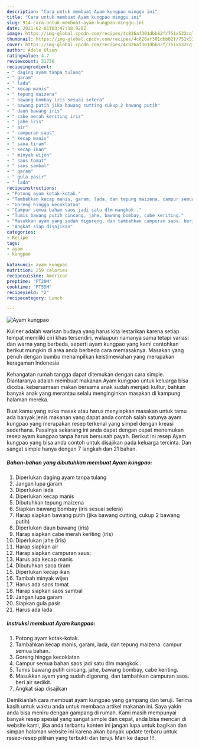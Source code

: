 ```yaml
---
description: "Cara untuk membuat Ayam kungpao minggu ini"
title: "Cara untuk membuat Ayam kungpao minggu ini"
slug: 914-cara-untuk-membuat-ayam-kungpao-minggu-ini
date: 2021-02-01T03:47:18.928Z
image: https://img-global.cpcdn.com/recipes/4c826af301dbb82f/751x532cq70/ayam-kungpao-foto-resep-utama.jpg
thumbnail: https://img-global.cpcdn.com/recipes/4c826af301dbb82f/751x532cq70/ayam-kungpao-foto-resep-utama.jpg
cover: https://img-global.cpcdn.com/recipes/4c826af301dbb82f/751x532cq70/ayam-kungpao-foto-resep-utama.jpg
author: Adele Olson
ratingvalue: 4.7
reviewcount: 31736
recipeingredient:
- " daging ayam tanpa tulang"
- " garam"
- " lada"
- " kecap manis"
- " tepung maizena"
- " bawang bombay iris sesuai selera"
- " bawang putih jika bawang cutting cukup 2 bawang putih"
- " daun bawang iris"
- " cabe merah keriting iris"
- " jahe iris"
- " air"
- " campuran saus"
- " kecap manis"
- " saoa tiram"
- " kecap ikan"
- " minyak wijen"
- " saos tomat"
- " saos sambal"
- " garam"
- " gula pasir"
- " lada"
recipeinstructions:
- "Potong ayam kotak-kotak."
- "Tambahkan kecap manis, garam, lada, dan tepung maizena. campur semua bahan."
- "Goreng hingga kecoklatan"
- "Campur semua bahan saos jadi satu dlm mangkok.."
- "Tumis bawang putih cincang, jahe, bawang bombay, cabe keriting."
- "Masukkan ayam yang sudah digoreng, dan tambahkan campuran saos. beri air sedikit."
- "Angkat siap disajikan"
categories:
- Recipe
tags:
- ayam
- kungpao

katakunci: ayam kungpao 
nutrition: 259 calories
recipecuisine: American
preptime: "PT20M"
cooktime: "PT55M"
recipeyield: "2"
recipecategory: Lunch

---
```



![Ayam kungpao](https://img-global.cpcdn.com/recipes/4c826af301dbb82f/751x532cq70/ayam-kungpao-foto-resep-utama.jpg)

Kuliner adalah warisan budaya yang harus kita lestarikan karena setiap tempat memiliki ciri khas tersendiri, walaupun namanya sama tetapi variasi dan warna yang berbeda, seperti ayam kungpao yang kami contohkan berikut mungkin di area anda berbeda cara memasaknya. Masakan yang penuh dengan bumbu menampilkan keistimewahan yang merupakan keragaman Indonesia

Kehangatan rumah tangga dapat ditemukan dengan cara simple. Diantaranya adalah membuat makanan Ayam kungpao untuk keluarga bisa dicoba. kebersamaan makan bersama anak sudah menjadi kultur, bahkan banyak anak yang merantau selalu menginginkan masakan di kampung halaman mereka.



Buat kamu yang suka masak atau harus menyiapkan masakan untuk tamu ada banyak jenis makanan yang dapat anda contoh salah satunya ayam kungpao yang merupakan resep terkenal yang simpel dengan kreasi sederhana. Pasalnya sekarang ini anda dapat dengan cepat menemukan resep ayam kungpao tanpa harus bersusah payah.
Berikut ini resep Ayam kungpao yang bisa anda contoh untuk disajikan pada keluarga tercinta. Dan sangat simple hanya dengan 7 langkah dan 21 bahan.


<!--inarticleads1-->

##### Bahan-bahan yang dibutuhkan membuat Ayam kungpao:

1. Diperlukan  daging ayam tanpa tulang
1. Jangan lupa  garam
1. Diperlukan  lada
1. Diperlukan  kecap manis
1. Dibutuhkan  tepung maizena
1. Siapkan  bawang bombay (iris sesuai selera)
1. Harap siapkan  bawang putih (jika bawang cutting, cukup 2 bawang putih)
1. Diperlukan  daun bawang (iris)
1. Harap siapkan  cabe merah keriting (iris)
1. Diperlukan  jahe (iris)
1. Harap siapkan  air
1. Harap siapkan  campuran saus:
1. Harus ada  kecap manis
1. Dibutuhkan  saoa tiram
1. Diperlukan  kecap ikan
1. Tambah  minyak wijen
1. Harus ada  saos tomat
1. Harap siapkan  saos sambal
1. Jangan lupa  garam
1. Siapkan  gula pasir
1. Harus ada  lada




<!--inarticleads2-->

##### Instruksi membuat  Ayam kungpao:

1. Potong ayam kotak-kotak.
1. Tambahkan kecap manis, garam, lada, dan tepung maizena. campur semua bahan.
1. Goreng hingga kecoklatan
1. Campur semua bahan saos jadi satu dlm mangkok..
1. Tumis bawang putih cincang, jahe, bawang bombay, cabe keriting.
1. Masukkan ayam yang sudah digoreng, dan tambahkan campuran saos. beri air sedikit.
1. Angkat siap disajikan




Demikianlah cara membuat ayam kungpao yang gampang dan teruji. Terima kasih untuk waktu anda untuk membaca artikel makanan ini. Saya yakin anda bisa meniru dengan gampang di rumah. Kami masih mempunyai banyak resep spesial yang sangat simple dan cepat, anda bisa mencari di website kami, jika anda terbantu konten ini jangan lupa untuk bagikan dan simpan halaman website ini karena akan banyak update terbaru untuk resep-resep pilihan yang terbukti dan teruji. Mari ke dapur !!!. 
